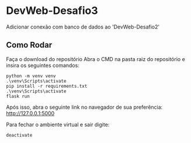 # DevWeb-Desafio3
Adicionar conexão com banco de dados ao 'DevWeb-Desafio2'

## Como Rodar
Faça o download do repositório
Abra o CMD na pasta raiz do repositório e insira os seguintes comandos:
```
python -m venv venv
.\venv\Scripts\activate
pip install -r requirements.txt
.\venv\Scripts\activate
flask run
```
Após isso, abra o seguinte link no navegador de sua preferência: http://127.0.0.1:5000

Para fechar o ambiente virtual e sair digite:
```
deactivate
```
